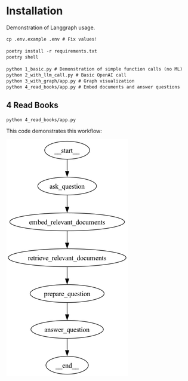 # Installation

Demonstration of Langgraph usage.

```shell
cp .env.example .env # Fix values!

poetry install -r requirements.txt
poetry shell

python 1_basic.py # Demonstration of simple function calls (no ML)
python 2_with_llm_call.py # Basic OpenAI call
python 3_with_graph/app.py # Graph visualization
python 4_read_books/app.py # Embed documents and answer questions
```

## 4 Read Books

```
python 4_read_books/app.py
```

This code demonstrates this workflow:

![Workflow Visualization](./4_read_books/workflow_visualization.png)
